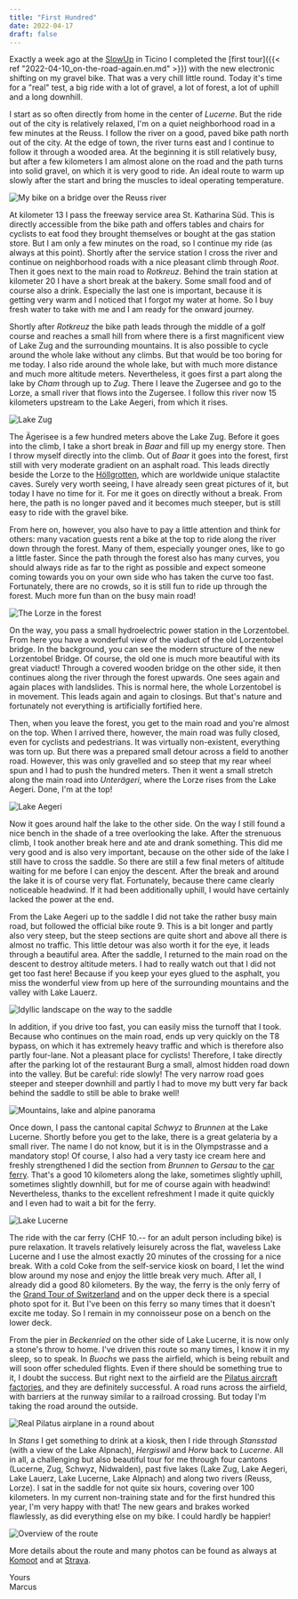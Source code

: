 ```yaml
---
title: "First Hundred"
date: 2022-04-17
draft: false
---
```


Exactly a week ago at the [SlowUp](https://www.slowup.ch/) in Ticino I completed the [first tour]({{< ref "2022-04-10_on-the-road-again.en.md" >}}) with the new electronic shifting on my gravel bike. That was a very chill little round. Today it's time for a "real" test, a big ride with a lot of gravel, a lot of forest, a lot of uphill and a long downhill.

I start as so often directly from home in the center of *Lucerne*. But the ride out of the city is relatively relaxed, I'm on a quiet neighborhood road in a few minutes at the Reuss. I follow the river on a good, paved bike path north out of the city. At the edge of town, the river turns east and I continue to follow it through a wooded area. At the beginning it is still relatively busy, but after a few kilometers I am almost alone on the road and the path turns into solid gravel, on which it is very good to ride. An ideal route to warm up slowly after the start and bring the muscles to ideal operating temperature.

![My bike on a bridge over the Reuss river](/images/blog/2022-04-17_001.jpg)

At kilometer 13 I pass the freeway service area St. Katharina Süd. This is directly accessible from the bike path and offers tables and chairs for cyclists to eat food they brought themselves or bought at the gas station store. But I am only a few minutes on the road, so I continue my ride (as always at this point). Shortly after the service station I cross the river and continue on neighborhood roads with a nice pleasant climb through *Root*. Then it goes next to the main road to *Rotkreuz*. Behind the train station at kilometer 20 I have a short break at the bakery. Some small food and of course also a drink. Especially the last one is important, because it is getting very warm and I noticed that I forgot my water at home. So I buy fresh water to take with me and I am ready for the onward journey.

Shortly after *Rotkreuz* the bike path leads through the middle of a golf course and reaches a small hill from where there is a first magnificent view of Lake Zug and the surrounding mountains. It is also possible to cycle around the whole lake without any climbs. But that would be too boring for me today. I also ride around the whole lake, but with much more distance and much more altitude meters. Nevertheless, it goes first a part along the lake by *Cham* through up to *Zug*. There I leave the Zugersee and go to the Lorze, a small river that flows into the Zugersee. I follow this river now 15 kilometers upstream to the Lake Aegeri, from which it rises.

![Lake Zug](/images/blog/2022-04-17_002.jpg)

The Ägerisee is a few hundred meters above the Lake Zug. Before it goes into the climb, I take a short break in *Baar* and fill up my energy store. Then I throw myself directly into the climb. Out of *Baar* it goes into the forest, first still with very moderate gradient on an asphalt road. This leads directly beside the Lorze to the [Höllgrotten](https://www.hoellgrotten.ch/), which are worldwide unique stalactite caves. Surely very worth seeing, I have already seen great pictures of it, but today I have no time for it. For me it goes on directly without a break. From here, the path is no longer paved and it becomes much steeper, but is still easy to ride with the gravel bike.

From here on, however, you also have to pay a little attention and think for others: many vacation guests rent a bike at the top to ride along the river down through the forest. Many of them, especially younger ones, like to go a little faster. Since the path through the forest also has many curves, you should always ride as far to the right as possible and expect someone coming towards you on your own side who has taken the curve too fast. Fortunately, there are no crowds, so it is still fun to ride up through the forest. Much more fun than on the busy main road!

![The Lorze in the forest](/images/blog/2022-04-17_003.jpg)

On the way, you pass a small hydroelectric power station in the Lorzentobel. From here you have a wonderful view of the viaduct of the old Lorzentobel bridge. In the background, you can see the modern structure of the new Lorzentobel Bridge. Of course, the old one is much more beautiful with its great viaduct! Through a covered wooden bridge on the other side, it then continues along the river through the forest upwards. One sees again and again places with landslides. This is normal here, the whole Lorzentobel is in movement. This leads again and again to closings. But that's nature and fortunately not everything is artificially fortified here.

Then, when you leave the forest, you get to the main road and you're almost on the top. When I arrived there, however, the main road was fully closed, even for cyclists and pedestrians. It was virtually non-existent, everything was torn up. But there was a prepared small detour across a field to another road. However, this was only gravelled and so steep that my rear wheel spun and I had to push the hundred meters. Then it went a small stretch along the main road into *Unterägeri*, where the Lorze rises from the Lake Aegeri. Done, I'm at the top!

![Lake Aegeri](/images/blog/2022-04-17_004.jpg)

Now it goes around half the lake to the other side. On the way I still found a nice bench in the shade of a tree overlooking the lake. After the strenuous climb, I took another break here and ate and drank something. This did me very good and is also very important, because on the other side of the lake I still have to cross the saddle. So there are still a few final meters of altitude waiting for me before I can enjoy the descent. After the break and around the lake it is of course very flat. Fortunately, because there came clearly noticeable headwind. If it had been additionally uphill, I would have certainly lacked the power at the end.

From the Lake Aegeri up to the saddle I did not take the rather busy main road, but followed the official bike route 9. This is a bit longer and partly also very steep, but the steep sections are quite short and above all there is almost no traffic. This little detour was also worth it for the eye, it leads through a beautiful area. After the saddle, I returned to the main road on the descent to destroy altitude meters. I had to really watch out that I did not get too fast here! Because if you keep your eyes glued to the asphalt, you miss the wonderful view from up here of the surrounding mountains and the valley with Lake Lauerz.

![Idyllic landscape on the way to the saddle](/images/blog/2022-04-17_005.jpg)

In addition, if you drive too fast, you can easily miss the turnoff that I took. Because who continues on the main road, ends up very quickly on the T8 bypass, on which it has extremely heavy traffic and which is therefore also partly four-lane. Not a pleasant place for cyclists! Therefore, I take directly after the parking lot of the restaurant Burg a small, almost hidden road down into the valley. But be careful: ride slowly! The very narrow road goes steeper and steeper downhill and partly I had to move my butt very far back behind the saddle to still be able to brake well!

![Mountains, lake and alpine panorama](/images/blog/2022-04-17_006.jpg)

Once down, I pass the cantonal capital *Schwyz* to *Brunnen* at the Lake Lucerne. Shortly before you get to the lake, there is a great gelateria by a small river. The name I do not know, but it is in the Olympstrasse and a mandatory stop! Of course, I also had a very tasty ice cream here and freshly strengthened I did the section from *Brunnen* to *Gersau* to the [car ferry](https://www.autofaehre.ch/). That's a good 10 kilometers along the lake, sometimes slightly uphill, sometimes slightly downhill, but for me of course again with headwind! Nevertheless, thanks to the excellent refreshment I made it quite quickly and I even had to wait a bit for the ferry.

![Lake Lucerne](/images/blog/2022-04-17_007.jpg)

The ride with the car ferry (CHF 10.-- for an adult person including bike) is pure relaxation. It travels relatively leisurely across the flat, waveless Lake Lucerne and I use the almost exactly 20 minutes of the crossing for a nice break. With a cold Coke from the self-service kiosk on board, I let the wind blow around my nose and enjoy the little break very much. After all, I already did a good 80 kilometers. By the way, the ferry is the only ferry of the [Grand Tour of Switzerland](https://grandtour.myswitzerland.com/) and on the upper deck there is a special photo spot for it. But I've been on this ferry so many times that it doesn't excite me today. So I remain in my connoisseur pose on a bench on the lower deck.

From the pier in *Beckenried* on the other side of Lake Lucerne, it is now only a stone's throw to home. I've driven this route so many times, I know it in my sleep, so to speak. In *Buochs* we pass the airfield, which is being rebuilt and will soon offer scheduled flights. Even if there should be something true to it, I doubt the success. But right next to the airfield are the [Pilatus aircraft factories](https://www.pilatus-aircraft.com/), and they are definitely successful. A road runs across the airfield, with barriers at the runway similar to a railroad crossing. But today I'm taking the road around the outside.

![Real Pilatus airplane in a round about](/images/blog/2022-04-17_008.jpg)

In *Stans* I get something to drink at a kiosk, then I ride through *Stansstad* (with a view of the Lake Alpnach), *Hergiswil* and *Horw* back to *Lucerne*. All in all, a challenging but also beautiful tour for me through four cantons (Lucerne, Zug, Schwyz, Nidwalden), past five lakes (Lake Zug, Lake Aegeri, Lake Lauerz, Lake Lucerne, Lake Alpnach) and along two rivers (Reuss, Lorze). I sat in the saddle for not quite six hours, covering over 100 kilometers. In my current non-training state and for the first hundred this year, I'm very happy with that! The new gears and brakes worked flawlessly, as did everything else on my bike. I could hardly be happier!

![Overview of the route](/images/blog/2022-04-17_komoot.png)

More details about the route and many photos can be found as always at [Komoot](https://www.komoot.com/tour/740691009/zoom) and at [Strava](https://www.strava.com/activities/6998174111).

Yours  
Marcus
